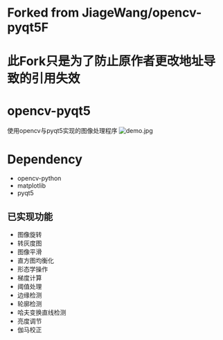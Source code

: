 # Forked from JiageWang/opencv-pyqt5F
# 此Fork只是为了防止原作者更改地址导致的引用失效
# opencv-pyqt5
使用opencv与pyqt5实现的图像处理程序
![demo.jpg](demo.png)

# Dependency
* opencv-python
* matplotlib
* pyqt5

## 已实现功能
* 图像旋转
* 转灰度图
* 图像平滑
* 直方图均衡化
* 形态学操作
* 梯度计算
* 阈值处理
* 边缘检测
* 轮廓检测 
* 哈夫变换直线检测
* 亮度调节
* 伽马校正
